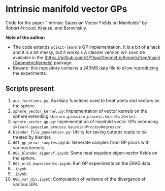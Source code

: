 # Intrinsic manifold vector GPs
Code for the paper "Intrinsic Gaussian Vector Fields on Manifolds" by Robert-Nicoud, Krause, and Borovitskiy.

**Note of the author:**
* The code extends `scikit-learn`'s GP implementation. It is a bit of a hack and it is a bit messy, but it works.s A cleaner version will soon be available in the [https://github.com/GPflow/GeometricKernels/tree/main](GeometricKernels) package.
* Beware: this repository contains a 243MB data file to allow reproducing the experiments.

## Scripts present
1. `aux_functions.py`: Auxiliary functions used to treat ponts and vectors on the sphere.
2. `sphere_vector_kernel.py`: Implementation of vector kernels on the sphere extending `sklearn.gaussian_process.kernels.Kernel`.
3. `sphere_vector_gp.py`: Implementation of manifold vector GPs extending `sklearn.gaussian_process.GaussianProcessRegressor`.
4. `blender_file_generation.py`: Utility for saving outputs ready to be treated by blender.
5. `001_gp_prior_samples`.ipynb: Generate samples from GP priors with various kernels.
6. `002_blender_eigenvf.ipynb`: Some heat equation eigen-vector fields on the sphere.
7. `003_era5_experiments.ipynb`: Run GP experiments on the ERA5 data.
8. `.ipynb`:
9. `.ipynb`:
10. `006_var_div.ipynb`: Computation of variance of the divergence of various GPs.
